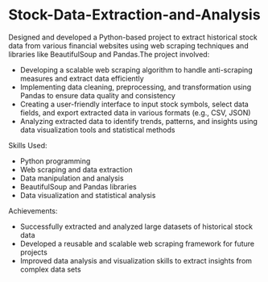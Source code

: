 # Stock-Data-Extraction-and-Analysis
Designed and developed a Python-based project to extract historical stock data from various financial websites using web scraping techniques and libraries like BeautifulSoup and Pandas.The project involved:

- Developing a scalable web scraping algorithm to handle anti-scraping measures and extract data efficiently
- Implementing data cleaning, preprocessing, and transformation using Pandas to ensure data quality and consistency
- Creating a user-friendly interface to input stock symbols, select data fields, and export extracted data in various formats (e.g., CSV, JSON)
- Analyzing extracted data to identify trends, patterns, and insights using data visualization tools and statistical methods

Skills Used:

- Python programming
- Web scraping and data extraction
- Data manipulation and analysis
- BeautifulSoup and Pandas libraries
- Data visualization and statistical analysis

Achievements:

- Successfully extracted and analyzed large datasets of historical stock data
- Developed a reusable and scalable web scraping framework for future projects
- Improved data analysis and visualization skills to extract insights from complex data sets

